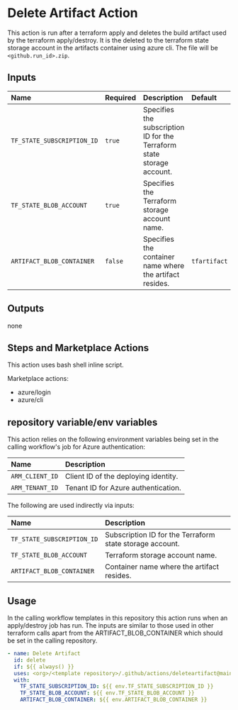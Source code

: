 # Delete Artifact Action

This action is run after a terraform apply and deletes the build artifact used by the terraform apply/destroy. It is the deleted to the terraform state storage account in the artifacts container using azure cli. The file will be `<github.run_id>.zip`.

## Inputs

| Name                       | Required | Description                                     | Default      |
| :------------------------- | :------- | :---------------------------------------------- | :----------- |
| `TF_STATE_SUBSCRIPTION_ID` | `true`   | Specifies the subscription ID for the Terraform state storage account. | |
| `TF_STATE_BLOB_ACCOUNT`    | `true`   | Specifies the Terraform storage account name.   |  |
| `ARTIFACT_BLOB_CONTAINER`  | `false`  | Specifies the container name where the artifact resides. | `tfartifact` |

## Outputs

none

## Steps and Marketplace Actions

This action uses bash shell inline script.

Marketplace actions:

- azure/login
- azure/cli

## repository variable/env variables

This action relies on the following environment variables being set in the calling workflow's job for Azure authentication:

| Name                  | Description                         |
| :-------------------- | :---------------------------------- |
| `ARM_CLIENT_ID`       | Client ID of the deploying identity. |
| `ARM_TENANT_ID`       | Tenant ID for Azure authentication. |

The following are used indirectly via inputs:

| Name                       | Description                                                    |
| :------------------------- | :------------------------------------------------------------- |
| `TF_STATE_SUBSCRIPTION_ID` | Subscription ID for the Terraform state storage account.       |
| `TF_STATE_BLOB_ACCOUNT`    | Terraform storage account name.                                |
| `ARTIFACT_BLOB_CONTAINER`  | Container name where the artifact resides.                     |

## Usage

In the calling workflow templates in this repository this action runs when an apply/destroy job has run. The inputs are similar to those used in other terraform calls apart from the ARTIFACT_BLOB_CONTAINER which should be set in the calling repository.

```yaml
- name: Delete Artifact
  id: delete
  if: ${{ always() }}
  uses: <org>/<template repository>/.github/actions/deleteartifact@main
  with:
    TF_STATE_SUBSCRIPTION_ID: ${{ env.TF_STATE_SUBSCRIPTION_ID }}
    TF_STATE_BLOB_ACCOUNT: ${{ env.TF_STATE_BLOB_ACCOUNT }}
    ARTIFACT_BLOB_CONTAINER: ${{ env.ARTIFACT_BLOB_CONTAINER }}
```
